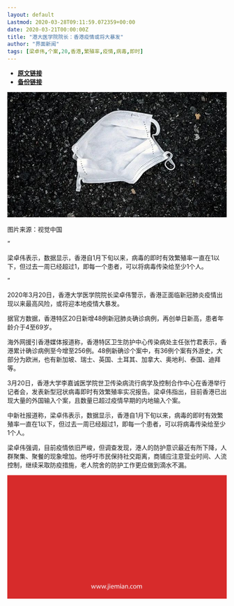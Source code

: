 ```yaml
---
layout: default
Lastmod: 2020-03-28T09:11:59.072359+00:00
date: 2020-03-21T00:00:00Z
title: "港大医学院院长：香港疫情或将大暴发"
author: "界面新闻"
tags: [梁卓伟,个案,20,香港,繁殖率,疫情,病毒,即时]
---
```


* [**原文链接**](https://mp.weixin.qq.com/s/3UM4geABje7Zys5cbAiigw)
* [**备份链接**](http://archive.today/ohyUZ)


![](/images/post/cfec6a222d537371f1a88ace6e1488ae.jpg)

图片来源：视觉中国

“

  

梁卓伟表示，数据显示，香港自1月下旬以来，病毒的即时有效繁殖率一直在1以下，但过去一周已经超过1，即每一个患者，可以将病毒传染给至少1个人。

  

”

2020年3月20日，香港大学医学院院长梁卓伟警示，香港正面临新冠肺炎疫情出现以来最高风险，或将迎本地疫情大暴发。  

据官方数据，香港特区20日新增48例新冠肺炎确诊病例，再创单日新高，患者年龄介于4至69岁。

海外网援引香港媒体报道称，香港特区卫生防护中心传染病处主任张竹君表示，香港累计确诊病例至今增至256例。48例新确诊个案中，有36例个案有外游史，大部分为欧洲，也有新加坡、瑞士、英国、土耳其、加拿大、奥地利、泰国、迪拜等。

3月20日，香港大学李嘉诚医学院世卫传染病流行病学及控制合作中心在香港举行记者会，发表新型冠状病毒即时有效繁殖率实况报告。梁卓伟指出，目前香港已出现大量的外国输入个案，且数量已超过疫情早期的内地输入个案。

中新社报道称，梁卓伟表示，数据显示，香港自1月下旬以来，病毒的即时有效繁殖率一直在1以下，但过去一周已经超过1，即每一个患者，可以将病毒传染给至少1个人。

梁卓伟强调，目前疫情依旧严峻，但调查发现，港人的防护意识最近有所下降，人群聚集、聚餐的现象增加。他呼吁市民保持社交距离，商铺应注意营业时间、人流控制，继续采取防疫措施，老人院舍的防护工作更应做到滴水不漏。

![](/images/post/3ef9527fd7edfb43b0c70486c7a956af.jpg)

